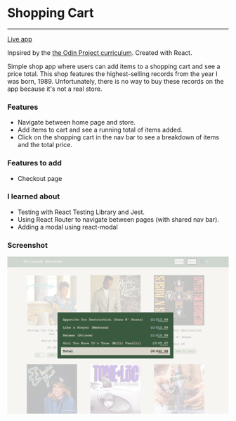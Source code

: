 # Shopping Cart

---

[Live app](https://trentkeyes.github.io/shopping-cart/)

Inpsired by the [the Odin Project curriculum](https://www.theodinproject.com/lessons/node-path-javascript-shopping-cart). Created with React.

Simple shop app where users can add items to a shopping cart and see a price total. This shop features the highest-selling records from the year I was born, 1989. Unfortunately, there is no way to buy these records on the app because it's not a real store.

### Features

- Navigate between home page and store.
- Add items to cart and see a running total of items added.
- Click on the shopping cart in the nav bar to see a breakdown of items and the total price.

### Features to add

- Checkout page

### I learned about

- Testing with React Testing Library and Jest.
- Using React Router to navigate between pages (with shared nav bar).
- Adding a modal using react-modal

### Screenshot

![Shopping cart app screenshot](/public/assets/shopping%20cart%20screenshot.png)